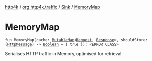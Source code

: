 [http4k](../../index.md) / [org.http4k.traffic](../index.md) / [Sink](index.md) / [MemoryMap](./-memory-map.md)

# MemoryMap

`fun MemoryMap(cache: `[`MutableMap`](https://kotlinlang.org/api/latest/jvm/stdlib/kotlin.collections/-mutable-map/index.html)`<`[`Request`](../../org.http4k.core/-request/index.md)`, `[`Response`](../../org.http4k.core/-response/index.md)`>, shouldStore: (`[`HttpMessage`](../../org.http4k.core/-http-message/index.md)`) -> `[`Boolean`](https://kotlinlang.org/api/latest/jvm/stdlib/kotlin/-boolean/index.html)` = { true }): <ERROR CLASS>`

Serialises HTTP traffic in Memory, optimised for retrieval.

